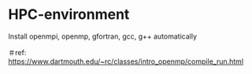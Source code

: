 # HPC-environment
Install openmpi, openmp, gfortran, gcc, g++ automatically

＃ref:
https://www.dartmouth.edu/~rc/classes/intro_openmp/compile_run.html
